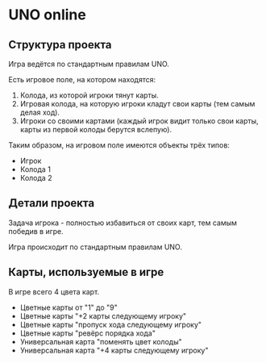 
# UNO online

## Структура проекта

Игра ведётся по стандартным правилам UNO.

Есть игровое поле, на котором находятся:
 
1) Колода, из которой игроки тянут карты. 
2) Игровая колода, на которую игроки кладут свои карты (тем самым делая ход).
3) Игроки со своими картами (каждый игрок видит только свои карты, карты из первой колоды берутся вслепую). 



Таким образом, на игровом поле имеются объекты трёх типов:

- Игрок
- Колода 1
- Колода 2


## Детали проекта

Задача игрока - полностью избавиться от своих карт, тем самым победив в игре.

Игра происходит по стандартным правилам UNO. 
## Карты, используемые в игре

В игре всего 4 цвета карт.

- Цветные карты от "1" до "9"
- Цветные карты "+2 карты следующему игроку"
- Цветные карты "пропуск хода следующему игроку"
- Цветные карты "ревёрс порядка хода"
- Универсальная карта "поменять цвет колоды"
- Универсальная карта "+4 карты следующему игроку"